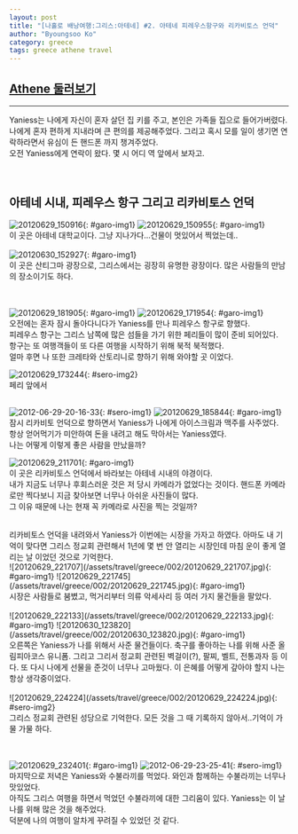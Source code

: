 ```yaml
---
layout: post
title: "[나홀로 배낭여행:그리스:아테네] #2. 아테네 피레우스항구와 리카비토스 언덕"
author: "Byoungsoo Ko"
category: greece
tags: greece athene travel
---
```


## [Athene 둘러보기]()  
 ------

Yaniess는 나에게 자신이 혼자 살던 집 키를 주고, 본인은 가족들 집으로 들어가버렸다.  
나에게 혼자 편하게 지내라며 큰 편의를 제공해주었다. 그리고 혹시 모를 일이 생기면 연락하라면서 유심이 든 핸드폰 까지 챙겨주었다.  
오전 Yaniess에게 연락이 왔다. 몇 시 어디 역 앞에서 보자고.
<br/><br/><br/>

>
## 아테네 시내, 피레우스 항구 그리고 리카비토스 언덕

![20120629_150916](/assets/travel/greece/002/20120629_150916.jpg){: #garo-img1}
![20120629_150955](/assets/travel/greece/002/20120629_150955.jpg){: #garo-img1}<br/>
이 곳은 아테네 대학교이다. 그냥 지나가다...건물이 멋있어서 찍었는데..<br/>
<br/>
![20120630_152927](/assets/travel/greece/002/20120630_152927.jpg){: #garo-img1}<br/>
이 곳은 산티그마 광장으로, 그리스에서는 굉장히 유명한 광장이다. 많은 사람들의 만남의 장소이기도 하다.
<br/>

<br/><br/>
![20120629_181905](/assets/travel/greece/002/20120629_181905.jpg){: #garo-img1}
![20120629_171954](/assets/travel/greece/002/20120629_171954.jpg){: #garo-img1}<br/>
오전에는 혼자 잠시 돌아다니다가 Yaniess를 만나 피레우스 항구로 향했다.  
피레우스 항구는 그리스 남쪽에 많은 섬들을 가기 위한 페리들이 많이 준비 되어있다.  
항구는 또 여행객들이 또 다른 여행을 시작하기 위해 북적 북적했다.  
얼마 후면 나 또한 크레타와 산토리니로 향하기 위해 와야할 곳 이었다.

![20120629_173244](/assets/travel/greece/002/20120629_173244.jpg){: #sero-img2}
<br/>
페리 앞에서
<br/><br/>

![2012-06-29-20-16-33](/assets/travel/greece/002/2012-06-29-20-16-33.jpg){: #sero-img1}
![20120629_185844](/assets/travel/greece/002/20120629_185844.jpg){: #garo-img1}
<br/>
잠시 리카비토 언덕으로 향하면서 Yaniess가 나에게 아이스크림과 맥주를 사주었다.  
항상 얻어먹기가 미안하여 돈을 내려고 해도 막아서는 Yaniess였다.  
나는 어떻게 이렇게 좋은 사람을 만났을까?  

![20120629_211701](/assets/travel/greece/002/20120629_211701.jpg){: #garo-img1}<br/>
이 곳은 리카비토스 언덕에서 바라보는 아테네 시내의 야경이다.  
내가 지금도 너무나 후회스러운 것은 저 당시 카메라가 없었다는 것이다. 핸드폰 카메라로만 찍다보니 지금 찾아보면 너무나 아쉬운 사진들이 많다.  
그 이유 때문에 나는 현재 꼭 카메라로 사진을 찍는 것일까?  

<br/>
리카비토스 언덕을 내려와서 Yaniess가 이번에는 시장을 가자고 하였다.  
아마도 내 기억이 맞다면 그리스 정교회 관련해서 1년에 몇 번 안 열리는 시장인데 마침 운이 좋게 열리는 날 이었던 것으로 기억한다.  
<br/>
![20120629_221707](/assets/travel/greece/002/20120629_221707.jpg){: #garo-img1}
![20120629_221745](/assets/travel/greece/002/20120629_221745.jpg){: #garo-img1}<br/>
시장은 사람들로 붐볐고, 먹거리부터 의류 악세사리 등 여러 가지 물건들을 팔았다.
<br/><br/>
![20120629_222133](/assets/travel/greece/002/20120629_222133.jpg){: #garo-img1}
![20120630_123820](/assets/travel/greece/002/20120630_123820.jpg){: #garo-img1}<br/>
오른쪽은 Yaniess가 나를 위해서 사준 물건들이다. 축구를 좋아하는 나를 위해 사준 올림피아코스 유니폼.  
그리고 그리서 정교회 관련된 벽걸이(?), 팔찌, 벨트, 전통과자 등 이다.  
또 다시 나에게 선물을 준것이 너무나 고마웠다. 이 은혜를 어떻게 갚아야 할지 나는 항상 생각중이었다.
<br/><br/>
![20120629_224224](/assets/travel/greece/002/20120629_224224.jpg){: #sero-img2}<br/>
그리스 정교회 관련된 성당으로 기억한다. 모든 것을 그 때 기록하지 않아서..기억이 가물 가물 하다.  

<br/><br/>
![20120629_232401](/assets/travel/greece/002/20120629_232401.jpg){: #garo-img1}
![2012-06-29-23-25-41](/assets/travel/greece/002/2012-06-29-23-25-41.jpg){: #sero-img1}<br/>
마지막으로 저녁은 Yaniess와 수불라끼를 먹었다. 와인과 함께하는 수불라끼는 너무나 맛있었다.  
아직도 그리스 여행을 하면서 먹었던 수불라끼에 대한 그리움이 있다. Yaniess는 이 날 나를 위해 많은 것을 해주었다.  
덕분에 나의 여행이 알차게 꾸려질 수 있었던 것 같다.
